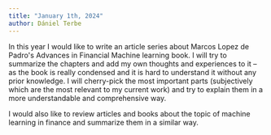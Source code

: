 ```yaml
---
title: "January 1th, 2024"
author: Dániel Terbe
---
```

In this year I would like to write an article series about Marcos Lopez de Padro's Advances in Financial Machine learning book.
I will try to summarize the chapters and add my own thoughts and experiences to it – as the book is really condensed and it is hard to understand it without any prior knowledge.
I will cherry-pick the most important parts (subjectively which are the most relevant to my current work) and try to explain them in a more understandable and comprehensive way.

I would also like to review articles and books about the topic of machine learning in finance and summarize them in a similar way.
